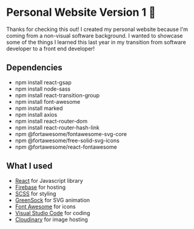 # Personal Website Version 1 :dancer:
Thanks for checking this out! I created my personal website because I'm coming from a non-visual software background. I wanted to showcase some of the things I learned this last year in my transition from software developer to a front end developer!

## Dependencies
* npm install react-gsap
* npm install node-sass
* npm install react-transition-group
* npm install font-awesome
* npm install marked
* npm install axios
* npm install react-router-dom
* npm install react-router-hash-link
* npm @fortawesome/fontawesome-svg-core
* npm @fortawesome/free-solid-svg-icons
* npm @fortawesome/react-fontawesome

## What I used
* [React](https://reactjs.org/) for Javascript library
* [Firebase](https://firebase.google.com/) for hosting
* [SCSS](https://sass-lang.com/) for styling
* [GreenSock](https://greensock.com/) for SVG animation
* [Font Awesome](https://fontawesome.com/) for icons
* [Visual Studio Code](https://code.visualstudio.com/) for coding
* [Cloudinary](https://cloudinary.com/) for image hosting